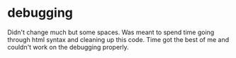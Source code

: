 # debugging
Didn't change much but some spaces.
Was meant to spend time going through
html syntax and cleaning up this code.
Time got the best of me and couldn't work
on the debugging properly.
